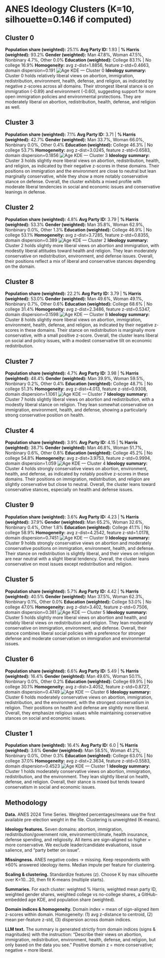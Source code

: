 # ANES Ideology Clusters (K=10, silhouette=0.146 if computed)

## Cluster 0
**Population share (weighted):** 25.1%
**Avg Party ID:** 1.93 | **% Harris (weighted):** 93.2%
**Gender (weighted):** Man 47.8%, Woman 47.5%, Nonbinary 4.7%, Other 0.0%
**Education (weighted):** College 83.1% | No college 16.9%
**Homogeneity:** avg z-dist=1.8856, feature z-std=0.4663, domain dispersion=0.191
![Age KDE — Cluster 0](anes_cluster_output/plots/age_kdensity_cluster0.png)
**Ideology summary:** Cluster 0 holds relatively liberal views on abortion, immigration, redistribution, environment, health, defense, and religion, as indicated by negative z-scores across all domains. Their strongest liberal stance is on immigration (-0.89) and environment (-0.60), suggesting support for more open immigration policies and environmental protections. They are moderately liberal on abortion, redistribution, health, defense, and religion as well.

## Cluster 3
**Population share (weighted):** 7.1%
**Avg Party ID:** 3.71 | **% Harris (weighted):** 42.7%
**Gender (weighted):** Man 33.7%, Woman 66.0%, Nonbinary 0.0%, Other 0.4%
**Education (weighted):** College 46.3% | No college 53.7%
**Homogeneity:** avg z-dist=3.0245, feature z-std=0.6583, domain dispersion=0.1856
![Age KDE — Cluster 3](anes_cluster_output/plots/age_kdensity_cluster3.png)
**Ideology summary:** Cluster 3 holds slightly more liberal views on abortion, redistribution, health, and religion, as indicated by their negative z-scores in these domains. Their positions on immigration and the environment are close to neutral but lean marginally conservative, while they show a more notably conservative stance on defense. Overall, the cluster exhibits a mixed profile with moderate liberal tendencies in social and economic issues and conservative leanings in defense.

## Cluster 2
**Population share (weighted):** 4.8%
**Avg Party ID:** 3.79 | **% Harris (weighted):** 53.3%
**Gender (weighted):** Man 35.8%, Woman 62.9%, Nonbinary 0.0%, Other 1.3%
**Education (weighted):** College 46.9% | No college 53.1%
**Homogeneity:** avg z-dist=3.7285, feature z-std=0.8355, domain dispersion=0.389
![Age KDE — Cluster 2](anes_cluster_output/plots/age_kdensity_cluster2.png)
**Ideology summary:** Cluster 2 holds slightly more liberal views on abortion and immigration, with modestly liberal attitudes toward health and religion. They lean moderately conservative on redistribution, environment, and defense issues. Overall, their positions reflect a mix of liberal and conservative stances depending on the domain.

## Cluster 8
**Population share (weighted):** 22.2%
**Avg Party ID:** 3.79 | **% Harris (weighted):** 53.0%
**Gender (weighted):** Man 49.6%, Woman 49.1%, Nonbinary 0.7%, Other 0.6%
**Education (weighted):** College 68.6% | No college 31.4%
**Homogeneity:** avg z-dist=2.3486, feature z-std=0.5347, domain dispersion=0.1598
![Age KDE — Cluster 8](anes_cluster_output/plots/age_kdensity_cluster8.png)
**Ideology summary:** Cluster 8 holds slightly more liberal views on abortion, immigration, environment, health, defense, and religion, as indicated by their negative z-scores in these domains. Their stance on redistribution is marginally more conservative, with a small positive z-score. Overall, the cluster leans liberal on social and policy issues, with a modest conservative tilt on economic redistribution.

## Cluster 7
**Population share (weighted):** 4.7%
**Avg Party ID:** 3.98 | **% Harris (weighted):** 48.4%
**Gender (weighted):** Man 39.9%, Woman 59.5%, Nonbinary 0.2%, Other 0.4%
**Education (weighted):** College 48.7% | No college 51.3%
**Homogeneity:** avg z-dist=4.013, feature z-std=0.9308, domain dispersion=1.1061
![Age KDE — Cluster 7](anes_cluster_output/plots/age_kdensity_cluster7.png)
**Ideology summary:** Cluster 7 holds slightly liberal views on abortion and redistribution, with a modestly liberal stance on religion. They lean somewhat conservative on immigration, environment, health, and defense, showing a particularly strong conservative position on health.

## Cluster 4
**Population share (weighted):** 3.9%
**Avg Party ID:** 4.15 | **% Harris (weighted):** 38.7%
**Gender (weighted):** Man 46.8%, Woman 51.7%, Nonbinary 0.6%, Other 0.8%
**Education (weighted):** College 45.2% | No college 54.8%
**Homogeneity:** avg z-dist=3.9753, feature z-std=0.9994, domain dispersion=1.059
![Age KDE — Cluster 4](anes_cluster_output/plots/age_kdensity_cluster4.png)
**Ideology summary:** Cluster 4 holds strongly conservative views on abortion, environment, health, and defense, as indicated by notably positive z-scores in these domains. Their positions on immigration, redistribution, and religion are slightly conservative but close to neutral. Overall, the cluster leans toward conservative stances, especially on health and defense issues.

## Cluster 9
**Population share (weighted):** 3.6%
**Avg Party ID:** 4.23 | **% Harris (weighted):** 37.9%
**Gender (weighted):** Man 65.2%, Woman 32.6%, Nonbinary 0.4%, Other 1.8%
**Education (weighted):** College 41.1% | No college 58.9%
**Homogeneity:** avg z-dist=4.2542, feature z-std=1.0178, domain dispersion=0.7451
![Age KDE — Cluster 9](anes_cluster_output/plots/age_kdensity_cluster9.png)
**Ideology summary:** Cluster 9 holds strongly conservative views on abortion and moderately conservative positions on immigration, environment, health, and defense. Their stance on redistribution is slightly liberal, and their views on religion are near neutral with a slight liberal tendency. Overall, the cluster leans conservative on most issues except redistribution and religion.

## Cluster 5
**Population share (weighted):** 5.7%
**Avg Party ID:** 4.42 | **% Harris (weighted):** 40.5%
**Gender (weighted):** Man 37.5%, Woman 62.3%, Nonbinary 0.1%, Other 0.0%
**Education (weighted):** College 53.0% | No college 47.0%
**Homogeneity:** avg z-dist=3.402, feature z-std=0.7506, domain dispersion=0.381
![Age KDE — Cluster 5](anes_cluster_output/plots/age_kdensity_cluster5.png)
**Ideology summary:** Cluster 5 holds slightly more liberal views on abortion and health, and notably liberal views on redistribution and religion. They lean moderately conservative on immigration, environment, and defense. Overall, their stance combines liberal social policies with a preference for stronger defense and moderate conservatism on immigration and environmental issues.

## Cluster 6
**Population share (weighted):** 6.6%
**Avg Party ID:** 5.49 | **% Harris (weighted):** 16.4%
**Gender (weighted):** Man 49.6%, Woman 50.1%, Nonbinary 0.0%, Other 0.2%
**Education (weighted):** College 69.9% | No college 30.1%
**Homogeneity:** avg z-dist=3.4052, feature z-std=0.8727, domain dispersion=0.4749
![Age KDE — Cluster 6](anes_cluster_output/plots/age_kdensity_cluster6.png)
**Ideology summary:** Cluster 6 holds moderately conservative views on abortion, immigration, redistribution, and the environment, with the strongest conservatism in religion. Their positions on health and defense are slightly more liberal. Overall, they emphasize religious values while maintaining conservative stances on social and economic issues.

## Cluster 1
**Population share (weighted):** 16.4%
**Avg Party ID:** 6.0 | **% Harris (weighted):** 3.6%
**Gender (weighted):** Man 58.5%, Woman 41.2%, Nonbinary 0.0%, Other 0.3%
**Education (weighted):** College 63.0% | No college 37.0%
**Homogeneity:** avg z-dist=2.3634, feature z-std=0.5583, domain dispersion=0.4523
![Age KDE — Cluster 1](anes_cluster_output/plots/age_kdensity_cluster1.png)
**Ideology summary:** Cluster 1 holds moderately conservative views on abortion, immigration, redistribution, and the environment. They lean slightly liberal on health, defense, and religion. Overall, their stance is mixed but tends toward conservatism in social and economic issues.

## Methodology

**Data.** ANES 2024 Time Series. Weighted percentages/means use the first available pre-election weight in the file. Clustering is unweighted (K-means).

**Ideology features.** Seven domains: abortion, immigration, redistribution/government role, environment/climate, health insurance, defense spending, and religiosity. All items are sign-aligned so higher = more conservative. We exclude leader/candidate evaluations, issue salience, and “party better on issue”.

**Missingness.** ANES negative codes → missing. Keep respondents with ≥60% answered ideology items. Median impute per feature for clustering.

**Scaling & clustering.** Standardize features (z). Choose K by max silhouette over K=10…20, then fit K-means (multiple starts).

**Summaries.** For each cluster: weighted % Harris, weighted mean party ID, weighted gender shares, weighted college vs no-college shares, a GitHub-embedded age KDE, and population share (weighted).

**Domain indices & homogeneity.** Domain index = mean of sign-aligned item z-scores within domain. Homogeneity: (1) avg z-distance to centroid, (2) mean per-feature z-std, (3) dispersion across domain indices.

**LLM text.** The summary is generated strictly from domain indices (signs & magnitudes) with the instruction: “Describe their views on abortion, immigration, redistribution, environment, health, defense, and religion, but only based on the data you see.” Positive domain z = more conservative; negative = more liberal.